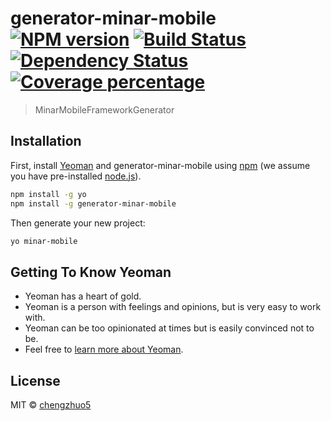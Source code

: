 # generator-minar-mobile [![NPM version][npm-image]][npm-url] [![Build Status][travis-image]][travis-url] [![Dependency Status][daviddm-image]][daviddm-url] [![Coverage percentage][coveralls-image]][coveralls-url]
> MinarMobileFrameworkGenerator

## Installation

First, install [Yeoman](http://yeoman.io) and generator-minar-mobile using [npm](https://www.npmjs.com/) (we assume you have pre-installed [node.js](https://nodejs.org/)).

```bash
npm install -g yo
npm install -g generator-minar-mobile
```

Then generate your new project:

```bash
yo minar-mobile
```

## Getting To Know Yeoman

 * Yeoman has a heart of gold.
 * Yeoman is a person with feelings and opinions, but is very easy to work with.
 * Yeoman can be too opinionated at times but is easily convinced not to be.
 * Feel free to [learn more about Yeoman](http://yeoman.io/).

## License

MIT © [chengzhuo5]()


[npm-image]: https://badge.fury.io/js/generator-minar-mobile.svg
[npm-url]: https://npmjs.org/package/generator-minar-mobile
[travis-image]: https://travis-ci.com//generator-minar-mobile.svg?branch=master
[travis-url]: https://travis-ci.com//generator-minar-mobile
[daviddm-image]: https://david-dm.org//generator-minar-mobile.svg?theme=shields.io
[daviddm-url]: https://david-dm.org//generator-minar-mobile
[coveralls-image]: https://coveralls.io/repos//generator-minar-mobile/badge.svg
[coveralls-url]: https://coveralls.io/r//generator-minar-mobile
